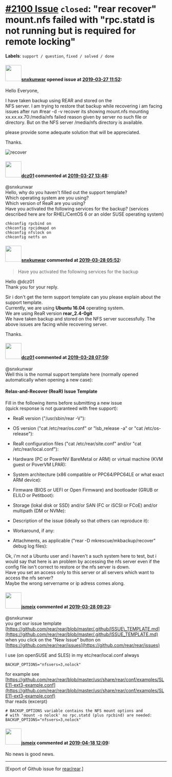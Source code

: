 [\#2100 Issue](https://github.com/rear/rear/issues/2100) `closed`: "rear recover" mount.nfs failed with "rpc.statd is not running but is required for remote locking"
=====================================================================================================================================================================

**Labels**: `support / question`, `fixed / solved / done`

#### <img src="https://avatars.githubusercontent.com/u/48988607?v=4" width="50">[snxkunwar](https://github.com/snxkunwar) opened issue at [2019-03-27 11:52](https://github.com/rear/rear/issues/2100):

Hello Everyone,

I have taken backup using REAR and stored on the  
NFS server. I am trying to restore that backup while recovering i am
facing issues after run \#rear -d -v recover its showing mount.nfs
mounting xx.xx.xx.70:/media/nfs failed reason given by server no such
file or directory. But on the NFS server /media/nfs directory is
available.

please provide some adequate solution that will be appreciated.

Thanks.

![recover](https://user-images.githubusercontent.com/48988607/55073728-7643c900-50b4-11e9-9a66-c8ae2c8339f2.PNG)

#### <img src="https://avatars.githubusercontent.com/u/20817288?v=4" width="50">[dcz01](https://github.com/dcz01) commented at [2019-03-27 13:48](https://github.com/rear/rear/issues/2100#issuecomment-477162763):

@snxkunwar  
Hello, why do you haven't filled out the support template?  
Which operating system are you using?  
Which version of ReaR are you using?  
Have you activated the following services for the backup? (services
described here are for RHEL/CentOS 6 or an older SUSE operating system)

    chkconfig rpcbind on
    chkconfig rpcidmapd on
    chkconfig nfslock on
    chkconfig netfs on

#### <img src="https://avatars.githubusercontent.com/u/48988607?v=4" width="50">[snxkunwar](https://github.com/snxkunwar) commented at [2019-03-28 05:52](https://github.com/rear/rear/issues/2100#issuecomment-477458629):

> Have you activated the following services for the backup

Hello @dcz01  
Thank you for your reply.

Sir i don't get the term support template can you please explain about
the support template.  
Currently, we are using **Ubuntu 16.04** operating system.  
We are using ReaR version **rear\_2.4-0git**  
We have taken backup and stored on the NFS server successfully. The
above issues are facing while recovering server.

Thanks.

#### <img src="https://avatars.githubusercontent.com/u/20817288?v=4" width="50">[dcz01](https://github.com/dcz01) commented at [2019-03-28 07:59](https://github.com/rear/rear/issues/2100#issuecomment-477488900):

@snxkunwar  
Well this is the normal support template here (normally opened
automatically when opening a new case):

#### Relax-and-Recover (ReaR) Issue Template

Fill in the following items before submitting a new issue  
(quick response is not guaranteed with free support):

-   ReaR version ("/usr/sbin/rear -V"):

-   OS version ("cat /etc/rear/os.conf" or "lsb\_release -a" or "cat
    /etc/os-release"):

-   ReaR configuration files ("cat /etc/rear/site.conf" and/or "cat
    /etc/rear/local.conf"):

-   Hardware (PC or PowerNV BareMetal or ARM) or virtual machine (KVM
    guest or PoverVM LPAR):

-   System architecture (x86 compatible or PPC64/PPC64LE or what exact
    ARM device):

-   Firmware (BIOS or UEFI or Open Firmware) and bootloader (GRUB or
    ELILO or Petitboot):

-   Storage (lokal disk or SSD) and/or SAN (FC or iSCSI or FCoE) and/or
    multipath (DM or NVMe):

-   Description of the issue (ideally so that others can reproduce it):

-   Workaround, if any:

-   Attachments, as applicable ("rear -D mkrescue/mkbackup/recover"
    debug log files):

Ok, i'm not a Ubuntu user and i haven't a such system here to test, but
i would say that here is an problem by accessing the nfs server even if
the config file isn't correct to restore or the nfs server is down.  
Have you set an access only to this server or all servers which want to
access the nfs server?  
Maybe the wrong servername or ip adress comes along.

#### <img src="https://avatars.githubusercontent.com/u/1788608?u=925fc54e2ce01551392622446ece427f51e2f0ce&v=4" width="50">[jsmeix](https://github.com/jsmeix) commented at [2019-03-28 09:23](https://github.com/rear/rear/issues/2100#issuecomment-477514873):

@snxkunwar  
you get our issue template  
[https://github.com/rear/rear/blob/master/.github/ISSUE\_TEMPLATE.md](https://github.com/rear/rear/blob/master/.github/ISSUE_TEMPLATE.md)  
when you click on the "New Issue" button on  
[https://github.com/rear/rear/issues](https://github.com/rear/rear/issues)

I use (on openSUSE and SLES) in my etc/rear/local.conf always

    BACKUP_OPTIONS="nfsvers=3,nolock"

for example see  
[https://github.com/rear/rear/blob/master/usr/share/rear/conf/examples/SLE11-ext3-example.conf](https://github.com/rear/rear/blob/master/usr/share/rear/conf/examples/SLE11-ext3-example.conf)  
thar reads (excerpt)

    # BACKUP_OPTIONS variable contains the NFS mount options and
    # with 'mount -o nolock' no rpc.statd (plus rpcbind) are needed:
    BACKUP_OPTIONS="nfsvers=3,nolock"

#### <img src="https://avatars.githubusercontent.com/u/1788608?u=925fc54e2ce01551392622446ece427f51e2f0ce&v=4" width="50">[jsmeix](https://github.com/jsmeix) commented at [2019-04-18 12:09](https://github.com/rear/rear/issues/2100#issuecomment-484478166):

No news is good news.

------------------------------------------------------------------------

\[Export of Github issue for
[rear/rear](https://github.com/rear/rear).\]
